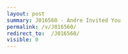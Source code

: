 ```yaml
---
layout: post
summary: J016560 - Andre Invited You
permalink: /v/J016560/
redirect_to:  /J016560/
visible: 0
---
```

